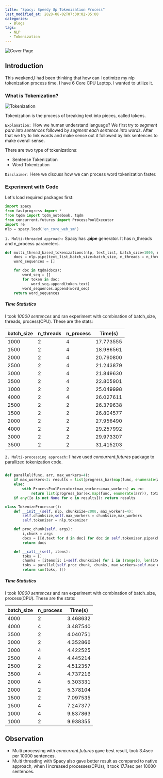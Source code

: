 ```yaml
---
title: "Spacy: Speedy Up Tokenization Process"
last_modified_at: 2020-08-02T07:30:02-05:00
categories:
  - Blogs
tags:
  - NLP
  - Tokenization
---
```


![Cover Page](https://spacy.io/pipeline-7a14d4edd18f3edfee8f34393bff2992.svg)

## Introduction

This weekend,I had been thinking that how can I optimize my nlp tokenization process time. I have 6 Core CPU Laptop. I wanted to utilize it.

### What is Tokenization?

![Tokenization](https://blog.floydhub.com/content/images/2020/02/tokenize.png)


Tokenization is the process of breaking text into pieces, called tokens. 

`Explanation: `How we human understand language? We first try to *segment para into sentences* followed by *segment each sentence into words*.  After that we try to link words and make sense out it followed by link sentences to make overall sense.

There are two type of tokenizations:
- Sentense Tokenization
- Word Tokenization

`Disclaimer:` Here we discuss how we can process word tokenization faster.


### Experiment with Code

Let's load required packages first:

```python
import spacy
from fastprogress import *
from tqdm import tqdm_notebook, tqdm
from concurrent.futures import ProcessPoolExecutor
import re
nlp = spacy.load('en_core_web_sm')
```

`1. Multi-threaded approach:` Spacy has **.pipe** generator. It has n_threads and n_process parameters.

```python
def multi_thread_based_tokenizations(nlp, text_list, batch_size=1000, n_threads=4, n_process=1):
    docs = nlp.pipe(text_list,batch_size=batch_size, n_threads = n_threads, n_process=n_process)
    word_sequences = []

    for doc in tqdm(docs):
        word_seq = []
        for token in doc:
            word_seq.append(token.text)
        word_sequences.append(word_seq)
    return word_sequences
```
##### Time Statistics 

I took *10000 sentences* and ran experiment with combination of batch_size, threads, process(CPU). These are the stats:

batch_size|n_threads|n_process|Time(s)
|---|---|---|---|
1000|2|4|17.773555
1500|2|4|18.986561
2000|2|4|20.790800
2500|2|4|21.243879
3000|2|4|21.849630
3500|2|4|22.805901
1000|2|2|25.049998
4000|2|4|26.027611
2500|2|2|26.379638
1500|2|2|26.804577
2000|2|2|27.956490
4000|2|2|29.257992
3000|2|2|29.973307
3500|2|2|31.415203

`2. Multi-processing approach:` I have used *concurrent.futures* package to parallized tokenization code.

```python

def parallel(func, arr, max_workers=4):
    if max_workers<2: results = list(progress_bar(map(func, enumerate(arr)), total=len(arr)))
    else:
        with ProcessPoolExecutor(max_workers=max_workers) as ex:
            return list(progress_bar(ex.map(func, enumerate(arr)), total=len(arr)))
    if any([o is not None for o in results]): return results

class TokenizeProcessor():
    def __init__(self, nlp, chunksize=2000, max_workers=4): 
        self.chunksize,self.max_workers = chunksize,max_workers
        self.tokenizer = nlp.tokenizer

    def proc_chunk(self, args):
        i,chunk = args
        docs = [[d.text for d in doc] for doc in self.tokenizer.pipe(chunk)]
        return docs

    def __call__(self, items): 
        toks = []
        chunks = [items[i: i+self.chunksize] for i in (range(0, len(items), self.chunksize))]
        toks = parallel(self.proc_chunk, chunks, max_workers=self.max_workers)
        return sum(toks, [])

```

##### Time Statistics

I took *10000 sentences* and ran experiment with combination of batch_size, process(CPU). These are the stats:

batch_size|n_process|Time(s)
|---|---|---|
4000|2|3.468632
4000|4|3.487540
3500|2|4.040751
3000|2|4.352866
3000|4|4.422525
2500|4|4.445214
2500|2|4.512357
3500|4|4.737216
2000|4|5.303331
2000|2|5.378104
1500|2|7.097535
1500|4|7.247377
1000|4|9.837863
1000|2|9.938355

## Observation

- Multi processing with *concurrent.futures* gave best result, took 3.4sec per 10000 sentences.
- Multi threading with Spacy also gave better result as compared to native approach, when I increased processes(CPUs), it took 17.7sec per 10000 sentences.
